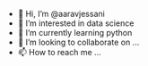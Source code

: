 - 👋 Hi, I’m @aaravjessani
- 👀 I’m interested in data science
- 🌱 I’m currently learning python
- 💞️ I’m looking to collaborate on ...
- 📫 How to reach me ...

<!---
aaravjessani/aaravjessani is a ✨ special ✨ repository because its `README.md` (this file) appears on your GitHub profile.
You can click the Preview link to take a look at your changes.
--->
